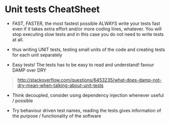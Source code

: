# Unit tests CheatSheet

- FAST, FASTER, the most fastest possible
ALWAYS write your tests fast even if it takes extra effort
and/or more coding lines, whatever.
You will stop executing slow tests and in this case you do not need to write
tests at all.

- thus writing UNIT tests, testing small units of the code and creating
tests for each unit separately

- Easy tests! The tests has to be easy to read and understand!
favour DAMP over DRY
> http://stackoverflow.com/questions/6453235/what-does-damp-not-dry-mean-when-talking-about-unit-tests

- Think decoupled, consider using dependency injection whenever useful / possible

- Try behaviour driven test names, reading the tests gives information of the purpose / functionality of the software
